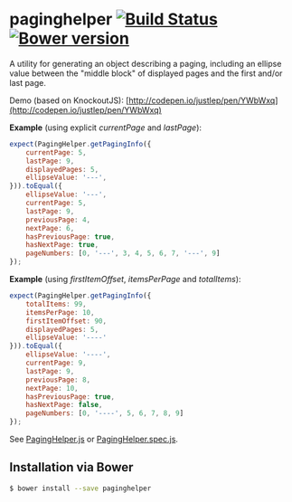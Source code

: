 # paginghelper [![Build Status](https://travis-ci.org/justlep/paginghelper.svg?branch=master)](https://travis-ci.org/justlep/paginghelper) [![Bower version](https://badge.fury.io/bo/paginghelper.svg)](https://badge.fury.io/bo/paginghelper) 
A utility for generating an object describing a paging, including an ellipse value between the "middle block" of displayed pages and the first and/or last page. 

Demo (based on KnockoutJS): [http://codepen.io/justlep/pen/YWbWxq](http://codepen.io/justlep/pen/YWbWxq)

**Example** (using explicit *currentPage* and *lastPage*):
```javascript
expect(PagingHelper.getPagingInfo({
    currentPage: 5,
    lastPage: 9,
    displayedPages: 5,
    ellipseValue: '---',
})).toEqual({
    ellipseValue: '---',
    currentPage: 5,
    lastPage: 9,
    previousPage: 4,
    nextPage: 6,
    hasPreviousPage: true,
    hasNextPage: true,
    pageNumbers: [0, '---', 3, 4, 5, 6, 7, '---', 9]
});
```

**Example** (using *firstItemOffset*, *itemsPerPage* and *totalItems*):
```javascript
expect(PagingHelper.getPagingInfo({
    totalItems: 99,
    itemsPerPage: 10,
    firstItemOffset: 90,
    displayedPages: 5,
    ellipseValue: '----'
})).toEqual({
    ellipseValue: '----',
    currentPage: 9,
    lastPage: 9,
    previousPage: 8,
    nextPage: 10,
    hasPreviousPage: true,
    hasNextPage: false,
    pageNumbers: [0, '----', 5, 6, 7, 8, 9]
});
```

See [PagingHelper.js](./src/PagingHelper.js) or [PagingHelper.spec.js](./spec/PagingHelper.spec.js).

## Installation via Bower
```sh
$ bower install --save paginghelper
```


